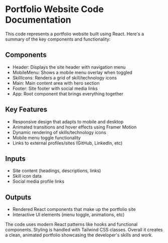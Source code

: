 
# Portfolio Website Code Documentation

This code represents a portfolio website built using React. Here's a summary of the key components and functionality:

## Components

- Header: Displays the site header with navigation menu
- MobileMenu: Shows a mobile menu overlay when toggled 
- SkillIcons: Renders a grid of skill/technology icons
- Main: Main content area with hero section
- Footer: Site footer with social media links
- App: Root component that brings everything together

## Key Features

- Responsive design that adapts to mobile and desktop
- Animated transitions and hover effects using Framer Motion
- Dynamic rendering of skills/technology icons
- Mobile menu toggle functionality
- Links to external profiles/sites (GitHub, LinkedIn, etc)

## Inputs

- Site content (headings, descriptions, links)
- Skill icon data
- Social media profile links

## Outputs

- Rendered React components that make up the portfolio site
- Interactive UI elements (menu toggle, animations, etc)

The code uses modern React patterns like hooks and functional components. Styling is handled with Tailwind CSS classes. Overall it creates a clean, animated portfolio showcasing the developer's skills and work.
